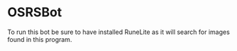 # OSRSBot
To run this bot be sure to have installed RuneLite as it will search for images found in this program.
